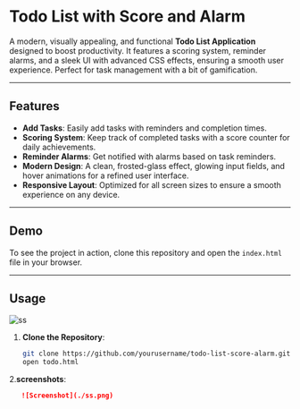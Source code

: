 # Todo List with Score and Alarm

A modern, visually appealing, and functional **Todo List Application** designed to boost productivity. It features a scoring system, reminder alarms, and a sleek UI with advanced CSS effects, ensuring a smooth user experience. Perfect for task management with a bit of gamification.

---

## Features
- **Add Tasks**: Easily add tasks with reminders and completion times.
- **Scoring System**: Keep track of completed tasks with a score counter for daily achievements.
- **Reminder Alarms**: Get notified with alarms based on task reminders.
- **Modern Design**: A clean, frosted-glass effect, glowing input fields, and hover animations for a refined user interface.
- **Responsive Layout**: Optimized for all screen sizes to ensure a smooth experience on any device.

---

## Demo

To see the project in action, clone this repository and open the `index.html` file in your browser.

---

## Usage
![ss](https://github.com/user-attachments/assets/4821343b-ce0b-4f46-bc10-22cf2f546c56)
1. **Clone the Repository**:
   ```bash
   git clone https://github.com/yourusername/todo-list-score-alarm.git
   open todo.html
2.**screenshots**:
```markdown
   ![Screenshot](./ss.png)



